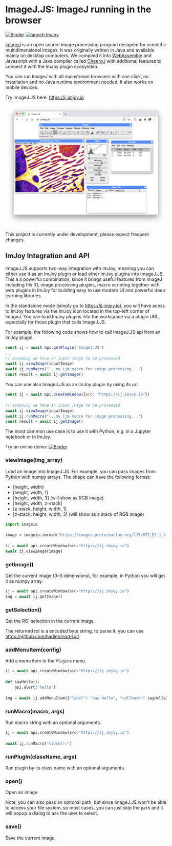 # ImageJ.JS: ImageJ running in the browser
[![Binder](https://mybinder.org/badge_logo.svg)](https://mybinder.org/v2/gh/imjoy-team/imagej.js/master?filepath=examples%2Fgetting-started.ipynb)
[![launch ImJoy](https://imjoy.io/static/badge/launch-imjoy-badge.svg)](https://imjoy.io/#/app?workspace=imagej&plugin=https://ij.imjoy.io)
<!-- [![Open In Colab](https://colab.research.google.com/assets/colab-badge.svg)](https://colab.research.google.com/github/imjoy-team/imagej.js/blob/master/examples/getting-started.ipynb) -->

[ImageJ](https://imagej.nih.gov/ij/) is an open source image processing program designed for scientific multidimensional images. It was originally written in Java and available mainly on desktop computers. We compiled it into [WebAssembly](https://webassembly.org/) and Javascript with a Java compiler called [CheerpJ](https://www.leaningtech.com/pages/cheerpj.html) with additional features to connect it with the ImJoy plugin ecosystem.

You can run ImageJ with all mainstream browsers with one click, no installation and no Java runtime environment needed. It also works on mobile devices.

Try ImageJ.JS here: https://ij.imjoy.io

![](src/assets/img/screenshot-1.png)



This project is currently under development, please expect frequent changes.

## ImJoy Integration and API

ImageJ.JS supports two-way integration with ImJoy, meaning you can either use it as an ImJoy plugin or load other ImJoy plugins into ImageJ.JS. This a a powerful combination, since it brings useful features from ImageJ including file IO, image processing plugins, macro scripting together with web plugins in ImJoy for building easy to use modern UI and powerful deep learning libraries.

In the standalone mode (simply go to https://ij.imjoy.io), you will have acess to ImJoy features via the ImJoy icon located in the top-left corner of ImageJ. You can load ImJoy plugins into the workspace via a plugin URL, especially for those plugin that calls ImageJ.JS.

For example, the following code shows how to call ImageJ.JS api from an ImJoy plugin:
```javascript
const ij = await api.getPlugin("ImageJ.JS")
...
// assuming we have an input image to be processed
await ij.viewImage(inputImage)
await ij.runMacro("...my ijm macro for image processing...")
const result = await ij.getImage()
```

You can use also ImageJ.JS as an ImJoy plugin by using its url:
```javascript
const ij = await api.createWindow({src: "https://ij.imjoy.io"})

// assuming we have an input image to be processed
await ij.viewImage(inputImage)
await ij.runMacro("...my ijm macro for image processing...")
const result = await ij.getImage()
```

The most common use case is to use it with Python, e.g. in a Jupyter notebook or in ImJoy.

Try an online demo: [![Binder](https://mybinder.org/badge_logo.svg)](https://mybinder.org/v2/gh/imjoy-team/imagej.js/master?filepath=examples%2Fgetting-started.ipynb)

### viewImage(img_array)
Load an image into ImageJ.JS. For example, you can pass images from Python with numpy arrays. The shape can have the following format:
 * [height, width]
 * [height, width, 1]
 * [height, width, 3] (will show as RGB image)
 * [height, width, z-stack]
 * [z-stack, height, width, 1]
 * [z-stack, height, width, 3] (will show as a stack of RGB image)
```python
import imageio

image = imageio.imread("https://images.proteinatlas.org/115/672_E2_1_blue_red_green.jpg")

ij = await api.createWindow(src="https://ij.imjoy.io")
await ij.viewImage(image)

```

### getImage()

Get the current image (3~5 dimensions), for example, in Python you will get it as numpy array.
```python
ij = await api.createWindow(src="https://ij.imjoy.io")
img = await ij.getImage()

```
### getSelection()
Get the ROI selection in the current image.

The returned roi is a encoded byte string, to parse it, you can use https://github.com/hadim/read-roi/.

### addMenuItem(config)
Add a menu item to the `Plugins` menu.

```python
ij = await api.createWindow(src="https://ij.imjoy.io")

def sayHello():
    api.alert('hello')

img = await ij.addMenuItem({"label": "Say Hello", "callback": sayHello})
```

### runMacro(macro, args)
Run macro string with an optional arguments.
```python
ij = await api.createWindow(src="https://ij.imjoy.io")

await ij.runMacro("close();")
```

### runPlugIn(className, args)
Run plugin by its class name with an optional arguments.

### open()
Open an image. 

Note, you can also pass an optional path, but since ImageJ.JS won't be able to access your file system, so most cases, you can just skip the `path` and it will popup a dialog to ask the user to select.

### save()
Save the current image.

